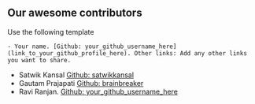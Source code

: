 ## Our awesome contributors

Use the following template
```
- Your name. [Github: your_github_username_here](link_to_your_github_profile_here). Other links: Add any other links you want to share.
```

- Satwik Kansal [Github: satwikkansal](https://github.com/satwikkansal)
- Gautam Prajapati [Github: brainbreaker](https://github.com/brainbreaker)
- Ravi Ranjan. [Github: your_github_username_here](link_to_your_github_profile_here)